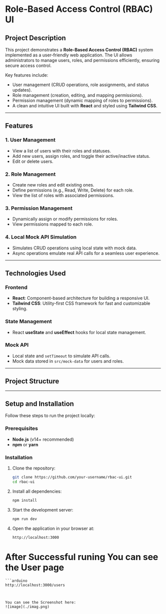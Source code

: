 # **Role-Based Access Control (RBAC) UI**

## **Project Description**

This project demonstrates a **Role-Based Access Control (RBAC)** system implemented as a user-friendly web application. The UI allows administrators to manage users, roles, and permissions efficiently, ensuring secure access control.

Key features include:
- User management (CRUD operations, role assignments, and status updates).
- Role management (creation, editing, and mapping permissions).
- Permission management (dynamic mapping of roles to permissions).
- A clean and intuitive UI built with **React** and styled using **Tailwind CSS**.

---

## **Features**

### 1. **User Management**
- View a list of users with their roles and statuses.
- Add new users, assign roles, and toggle their active/inactive status.
- Edit or delete users.

### 2. **Role Management**
- Create new roles and edit existing ones.
- Define permissions (e.g., Read, Write, Delete) for each role.
- View the list of roles with associated permissions.

### 3. **Permission Management**
- Dynamically assign or modify permissions for roles.
- View permissions mapped to each role.

### 4. **Local Mock API Simulation**
- Simulates CRUD operations using local state with mock data.
- Async operations emulate real API calls for a seamless user experience.

---

## **Technologies Used**

### **Frontend**
- **React**: Component-based architecture for building a responsive UI.
- **Tailwind CSS**: Utility-first CSS framework for fast and customizable styling.

### **State Management**
- React **useState** and **useEffect** hooks for local state management.

### **Mock API**
- Local state and `setTimeout` to simulate API calls.
- Mock data stored in `src/mock-data` for users and roles.

---

## **Project Structure**

---

## **Setup and Installation**

Follow these steps to run the project locally:

### **Prerequisites**
- **Node.js** (v14+ recommended)
- **npm** or **yarn**

### **Installation**
1. Clone the repository:
   ```bash
   git clone https://github.com/your-username/rbac-ui.git
   cd rbac-ui

2. Install all dependencies:
   ```bash
   npm install

3. Start the development server:
   ```bash
   npm run dev

4. Open the application in your browser at:
   ```arduino
   http://localhost:3000

# After Successful runing You can see the User page
    ```arduino
    http://localhost:3000/users



    You can see the Screenshot here:
    ![image](./imag.png)
